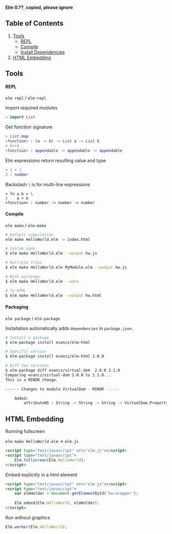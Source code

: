 **Elm 0.??**, **copied, please ignore** 

## Table of Contents
1. [Tools](#tools)
    * [REPL](#repl)
    * [Compile](#compile)
    * [Install Dependencies](#packaging)
2. [HTML Embedding](#html-embedding)


## Tools
#### REPL

`elm repl` / `elm-repl`

Import required modules
```elm
> import List
```

Get function signature
```elm
> List.map
<function> : (a -> b) -> List a -> List b
> (++)
<function> : appendable -> appendable -> appendable
```

Elm expressions return resulting value and type
```elm
> 1 + 1
2 : number
```

Backslash `\` is for multi-line expressions
```
> fn a b = \
|    a + b
<function> : number -> number -> number
```
 
#### Compile

`elm make` / `elm-make`

```bash
# Default compilation 
elm make HelloWorld.elm -> index.html

# Custom name
$ elm make HelloWorld.elm --output hw.js

# Multiple files
$ elm make HelloWorld.elm MyModule.elm --output hw.js

# With warnings
$ elm make HelloWorld.elm --warn

# To HTML
$ elm make HelloWorld.elm --output hw.html
```

#### Packaging

`elm package` / `elm-package`

Installation automatically adds `dependencies` in `package.json`.
```bash
# Install a package
$ elm-package install evancz/elm-html

# Specific version
$ elm-package install evancz/elm-html 1.0.0

# Diff two versions
$ elm-package diff evancz/virtual-dom  2.0.0 2.1.0
Comparing evancz/virtual-dom 2.0.0 to 2.1.0...
This is a MINOR change.

------ Changes to module VirtualDom - MINOR ------

    Added:
        attributeNS : String -> String -> String -> VirtualDom.Property
```

## HTML Embedding

Running fullscreen

`elm-make HelloWorld.elm` -> `elm.js`

```html
<script type="text/javascript" src="elm.js"></script>
<script type="text/javascript">
    Elm.fullscreen(Elm.HelloWorld);
</script>
```

Embed explicitly in a html element
```html
<script type="text/javascript" src="elm.js"></script>
<script type="text/javascript">
    var elmHolder = document.getElementById('hw-wrapper');
    
    Elm.embed(Elm.HelloWorld, elmHolder);
</script>
```

Run without graphics
```javascript
Elm.worker(Elm.HelloWorld);
```